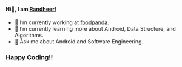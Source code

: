 #### Hi👋, I am [Randheer!](https://randheer094.github.io/) 

- 🔭 I’m currently working at [foodpanda](https://www.foodpanda.com/).
- 🌱 I’m currently learning more about Android, Data Structure, and Algorithms.
- 💬 Ask me about Android and Software Engineering.

### Happy Coding!!
